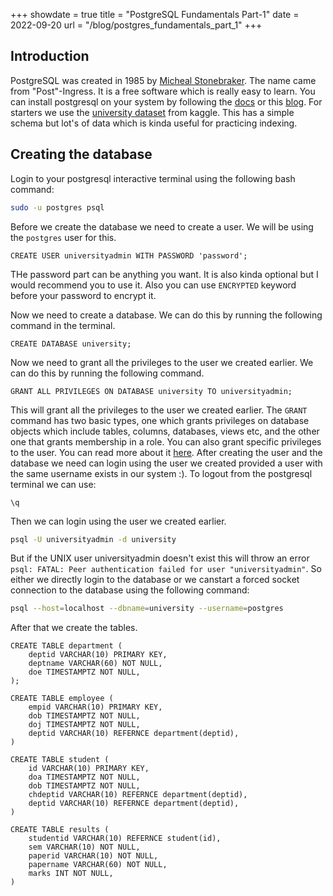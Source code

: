 +++
showdate = true
title = "PostgreSQL Fundamentals Part-1"
date = 2022-09-20
url = "/blog/postgres_fundamentals_part_1"
+++

## Introduction

PostgreSQL was created in 1985 by [Micheal Stonebraker](https://en.wikipedia.org/wiki/Michael_Stonebraker). The name came from "Post"-Ingress. It is a free software which is really easy to learn. 
You can install postgresql on your system by following the [docs](https://www.postgresql.org/download/) or this [blog](https://www.digitalocean.com/community/tutorials/how-to-install-postgresql-on-ubuntu-20-04-quickstart).
For starters we use the [university dataset](https://www.kaggle.com/datasets/ananta/student-performance-dataset?select=Department_Information.csv) from kaggle. This has a simple schema but lot's of data which is kinda useful for practicing indexing.

## Creating the database
Login to your postgresql interactive terminal using the following bash command:
```bash
sudo -u postgres psql
``` 
Before we create the database we need to create a user. We will be using the `postgres` user for this. 
```postgresql
CREATE USER universityadmin WITH PASSWORD 'password';
```
THe password part can be anything you want. It is also kinda optional but I would recommend you to use it. Also you can use ```ENCRYPTED``` keyword before your password to encrypt it.

Now we need to create a database. We can do this by running the following command in the terminal.
```postgresql
CREATE DATABASE university;
```
Now we need to grant all the privileges to the user we created earlier. We can do this by running the following command.
```postgresql
GRANT ALL PRIVILEGES ON DATABASE university TO universityadmin;
```
This will grant all the privileges to the user we created earlier. The `GRANT` command has two basic types, one which grants privileges on database objects which include tables, columns, databases, views etc, and the other one that grants membership in a role. You can also grant specific privileges to the user. You can read more about it [here](https://www.postgresql.org/docs/current/sql-grant.html). 
After creating the user and the database we need can login using the user we created provided a user with the same username exists in our system :). To logout from the postgresql terminal we can use:
```postgresql
\q
```
Then we can login using the user we created earlier.
```bash
psql -U universityadmin -d university
```
But if the UNIX user universityadmin doesn't exist this will throw an error `psql: FATAL: Peer authentication failed for user "universityadmin"`. So either we directly login to the database or we canstart a forced socket connection to the database using the following command: 
```bash
psql --host=localhost --dbname=university --username=postgres
```


After that we create the tables.
```postgresql
CREATE TABLE department (
    deptid VARCHAR(10) PRIMARY KEY,
    deptname VARCHAR(60) NOT NULL,
    doe TIMESTAMPTZ NOT NULL,
);
```
    
```postgresql
CREATE TABLE employee (
    empid VARCHAR(10) PRIMARY KEY,
    dob TIMESTAMPTZ NOT NULL,
    doj TIMESTAMPTZ NOT NULL,
    deptid VARCHAR(10) REFERNCE department(deptid), 
)
```
    
```postgresql
CREATE TABLE student (
    id VARCHAR(10) PRIMARY KEY,
    doa TIMESTAMPTZ NOT NULL,
    dob TIMESTAMPTZ NOT NULL,
    chdeptid VARCHAR(10) REFERNCE department(deptid),
    deptid VARCHAR(10) REFERNCE department(deptid), 
)
```
    
```postgresql
CREATE TABLE results (
    studentid VARCHAR(10) REFERNCE student(id),
    sem VARCHAR(10) NOT NULL,
    paperid VARCHAR(10) NOT NULL,
    papername VARCHAR(60) NOT NULL,
    marks INT NOT NULL,
)
```